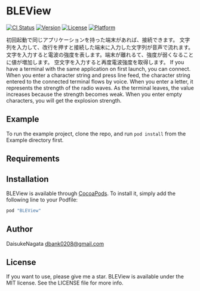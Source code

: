 # BLEView

[![CI Status](http://img.shields.io/travis/永田大祐/BLEView.svg?style=flat)](https://travis-ci.org/永田大祐/BLEView)
[![Version](https://img.shields.io/cocoapods/v/BLEView.svg?style=flat)](http://cocoapods.org/pods/BLEView)
[![License](https://img.shields.io/cocoapods/l/BLEView.svg?style=flat)](http://cocoapods.org/pods/BLEView)
[![Platform](https://img.shields.io/cocoapods/p/BLEView.svg?style=flat)](http://cocoapods.org/pods/BLEView)

初回起動で同じアプリケーションを持った端末があれば、接続できます。
文字列を入力して、改行を押すと接続した端末に入力した文字列が音声で流れます。
文字を入力すると電波の強度を表します。端末が離れるて、強度が弱くなることに値が増加します。
空文字を入力すると再度電波強度を取得します。
If you have a terminal with the same application on first launch, you can connect.
When you enter a character string and press line feed, the character string entered to the connected terminal flows by voice.
When you enter a letter, it represents the strength of the radio waves. As the terminal leaves, the value increases because the strength becomes weak.
When you enter empty characters, you will get the explosion strength.

## Example

To run the example project, clone the repo, and run `pod install` from the Example directory first.

## Requirements

## Installation

BLEView is available through [CocoaPods](http://cocoapods.org). To install
it, simply add the following line to your Podfile:

```ruby
pod "BLEView"
```

## Author

DaisukeNagata dbank0208@gmail.com

## License
If you want to use, please give me a star.
BLEView is available under the MIT license. See the LICENSE file for more info.
